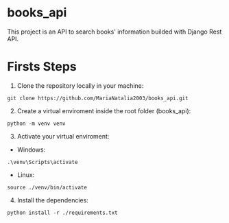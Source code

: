 # books_api

This project is an API to search books' information builded with Django Rest 
API.

# Firsts Steps

1. Clone the repository locally in your machine:

```
git clone https://github.com/MariaNatalia2003/books_api.git
```

2. Create a virtual enviroment inside the root folder (books_api):

```
python -m venv venv
```

3. Activate your virtual enviroment:

- Windows:

```
.\venv\Scripts\activate
```

- Linux:

```
source ./venv/bin/activate
```

4. Install the dependencies:

```
python install -r ./requirements.txt 
```